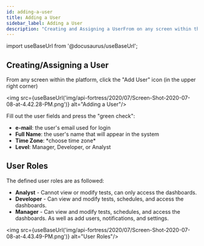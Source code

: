 ```yaml
---
id: adding-a-user
title: Adding a User
sidebar_label: Adding a User
description: "Creating and Assigning a UserFrom on any screen within the platform, click the Add User icon in the upper right corner. Fill out the user fields and press the green check."
---
```


import useBaseUrl from '@docusaurus/useBaseUrl';

## Creating/Assigning a User

From any screen within the platform, click the "Add User" icon (in the upper right corner)  
  
<img src={useBaseUrl('img/api-fortress/2020/07/Screen-Shot-2020-07-08-at-4.42.28-PM.png')} alt="Adding a User"/>

Fill out the user fields and press the "green check":  
  

* __e-mail__: the user's email used for login  
* __Full Name__: the user's name that will appear in the system  
* __Time Zone__: \*choose time zone\*  
* __Level__: Manager, Developer, or Analyst

## User Roles

The defined user roles are as followed:

* __Analyst__ - Cannot view or modify tests, can only access the dashboards.  
* __Developer__ - Can view and modify tests, schedules, and access the dashboards.  
* __Manager__ - Can view and modify tests, schedules, and access the dashboards. As well as add users, notifications, and settings.  
  
<img src={useBaseUrl('img/api-fortress/2020/07/Screen-Shot-2020-07-08-at-4.43.49-PM.png')} alt="User Roles"/>